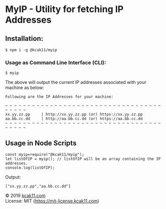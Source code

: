 # MyIP - Utility for fetching IP Addresses

## Installation:
`$ npm i -g @kcak11/myip`

### Usage as Command Line Interface (CLI):
`$ myip`

The above will output the current IP addresses associated with your machine as below:

~~~
Following are the IP Addresses for your machine: 

~ ~ ~ ~ ~ ~ ~ ~ ~ ~ ~ ~ ~ ~ ~ ~ ~ ~ ~ ~ ~ ~ ~ ~ ~ ~ ~ ~ ~ ~ ~ ~ ~ ~ ~ ~ ~ ~ ~ ~ 
xx.yy.zz.pp     | http://xx.yy.zz.pp (or) https://xx.yy.zz.pp
aa.bb.cc.dd     | http://aa.bb.cc.dd (or) https://aa.bb.cc.dd
~ ~ ~ ~ ~ ~ ~ ~ ~ ~ ~ ~ ~ ~ ~ ~ ~ ~ ~ ~ ~ ~ ~ ~ ~ ~ ~ ~ ~ ~ ~ ~ ~ ~ ~ ~ ~ ~ ~ ~ 
~~~

## Usage in Node Scripts
~~~
const myip=require("@kcak11/myip");
let listOfIP = myip(); // listOfIP will be an array containing the IP addresses.
console.log(listOfIP);
~~~

Output:
~~~
["xx.yy.zz.pp","aa.bb.cc.dd"]
~~~

© 2019 [kcak11.com](https://www.kcak11.com)  
License: MIT (https://mit-license.kcak11.com)
